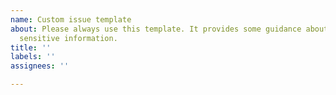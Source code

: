 ```yaml
---
name: Custom issue template
about: Please always use this template. It provides some guidance about anonymizing
  sensitive information.
title: ''
labels: ''
assignees: ''

---
```


<!-- Note: If you will include an API response in this issue, please make sure to anonymise any possibly sensitive information, like IDs, merchant name, payee, etc. Keep only the fields that are related to your issue, eg. type, subType, etc. -->

